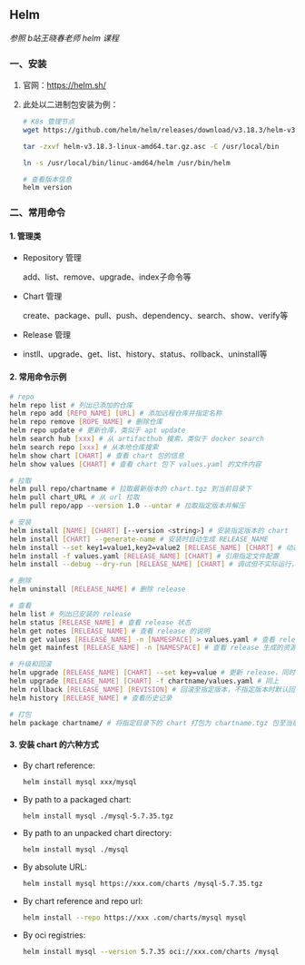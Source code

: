 ## Helm

*参照 b站王晓春老师 helm 课程*

### 一、安装

1. 官网：https://helm.sh/

2. 此处以二进制包安装为例：

   ```bash
   # K8s 管理节点
   wget https://github.com/helm/helm/releases/download/v3.18.3/helm-v3.18.3-linux-amd64.tar.gz.asc
   
   tar -zxvf helm-v3.18.3-linux-amd64.tar.gz.asc -C /usr/local/bin
   
   ln -s /usr/local/bin/linuc-amd64/helm /usr/bin/helm
   
   # 查看版本信息
   helm version
   ```



### 二、常用命令

#### 1. 管理类

- Repository 管理

  add、list、remove、upgrade、index子命令等

- Chart 管理

  create、package、pull、push、dependency、search、show、verify等

- Release 管理
- instll、upgrade、get、list、history、status、rollback、uninstall等



#### 2. 常用命令示例

```bash
# repo
helm repo list # 列出已添加的仓库
helm repo add [REPO_NAME] [URL] # 添加远程仓库并指定名称
helm repo remove [ROPE_NAME] # 删除仓库
helm repo update # 更新仓库，类似于 apt update
helm search hub [xxx] # 从 artifacthub 搜索，类似于 docker search
helm search repo [xxx] # 从本地仓库搜索
helm show chart [CHART] # 查看 chart 包的信息
helm show values [CHART] # 查看 chart 包下 values.yaml 的文件内容

# 拉取
helm pull repo/chartname # 拉取最新版本的 chart.tgz 到当前目录下
helm pull chart_URL # 从 url 拉取
helm pull repo/app --version 1.0 --untar # 拉取指定版本并解压

# 安装
helm install [NAME] [CHART] [--version <string>] # 安装指定版本的 chart
helm install [CHART] --generate-name # 安装时自动生成 RELEASE_NAME
helm install --set key1=value1,key2=value2 [RELEASE_NAME] [CHART] # 动态设置参数
helm install -f values.yaml [RELEASE_NAME] [CHART] # 引用指定文件配置
helm install --debug --dry-run [RELEASE_NAME] [CHART] # 调试但不实际运行，输出调试的结果

# 删除
helm uninstall [RELEASE_NAME] # 删除 release

# 查看
helm list # 列出已安装的 release
helm status [RELEASE_NAME] # 查看 release 状态
helm get notes [RELEASE_NAME] # 查看 release 的说明
helm get values [RELEASE_NAME] -n [NAMESPACE] > values.yaml # 查看 release 生成的 values 并导出至指定文件
helm get mainfest [RELEASE_NAME] -n [NAMESPACE] # 查看 release 生成的资源清单文件

# 升级和回滚
helm upgrade [RELEASE_NAME] [CHART] --set key=value # 更新 release，同时动态设置参数
helm upgrade [RELEASE_NAME] [CHART] -f chartname/values.yaml # 同上
helm rollback [RELEASE_NAME] [REVISION] # 回滚至指定版本，不指定版本时默认回滚至上一个版本
helm history [RELEASE_NAME] # 查看历史记录

# 打包
helm package chartname/ # 将指定目录下的 chart 打包为 chartname.tgz 包至当前目录下
```



#### 3. 安装 chart 的六种方式

- By chart reference: 

  ```bash
  helm install mysql xxx/mysql
  ```

- By path to a packaged chart:

  ```bash
  helm install mysql ./mysql-5.7.35.tgz
  ```

- By path to an unpacked chart directory:

  ```bash
  helm install mysql ./mysql
  ```

- By absolute URL:

  ```bash
  helm install mysql https://xxx.com/charts /mysql-5.7.35.tgz
  ```

- By chart reference and repo url:

  ```bash
  helm install --repo https://xxx .com/charts/mysql mysql
  ```

- By oci registries:

  ```bash
  helm install mysql --version 5.7.35 oci://xxx.com/charts /mysql
  ```